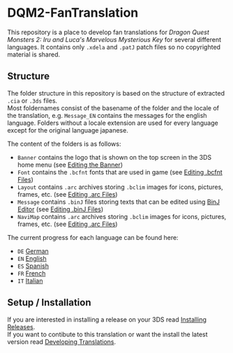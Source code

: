 # DQM2-FanTranslation
This repository is a place to develop fan translations for _Dragon Quest Monsters 2: Iru and Luca's Marvelous Mysterious Key_ for several different languages. It contains only `.xdela` and `.patJ` patch files so no copyrighted material is shared.  

## Structure
The folder structure in this repository is based on the structure of extracted `.cia` or `.3ds` files.  
Most foldernames consist of the basename of the folder and the locale of the translation, e.g. `Message_EN` contains the messages for the english language. Folders without a locale extension are used for every language except for the original language japanese.  
  
The content of the folders is as follows:
  * `Banner` contains the logo that is shown on the top screen in the 3DS home menu (see [Editing the Banner]())
  * `Font` contains the `.bcfnt` fonts that are used in game (see [Editing .bcfnt Files]())
  * `Layout` contains `.arc` archives storing `.bclim` images for icons, pictures, frames, etc. (see [Editing .arc Files]())
  * `Message` contains `.binJ` files storing texts that can be edited using [BinJ Editor](https://github.com/Ich73/BinJEditor) (see [Editing .binJ Files]())
  * `NaviMap` contains `.arc` archives storing `.bclim` images for icons, pictures, frames, etc. (see [Editing .arc Files]())

The current progress for each language can be found here:
  * `DE` [German]()
  * `EN` [English]()
  * `ES` [Spanish]()
  * `FR` [French]()
  * `IT` [Italian]()

## Setup / Installation
If you are interested in installing a release on your 3DS read [Installing Releases](https://github.com/Ich73/DQM2-FanTranslation/wiki/Installing-Releases).  
If you want to contibute to this translation or want the install the latest version read [Developing Translations](https://github.com/Ich73/DQM2-FanTranslation/wiki/Developing-Translations).
